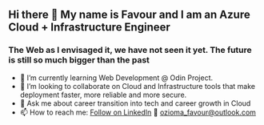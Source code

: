## Hi there 👋 My name is Favour and I am an Azure Cloud + Infrastructure Engineer
### The Web as I envisaged it, we have not seen it yet. The future is still so much bigger than the past

- 🔭 I’m currently learning Web Development @ Odin Project.
- 👯 I’m looking to collaborate on Cloud and Infrastructure tools that make deployment faster, more reliable and more secure.
- 💬 Ask me about career transition into tech and career growth in Cloud
- 📫 How to reach me:
  <a class="libutton" href="https://www.linkedin.com/comm/mynetwork/discovery-see-all?usecase=PEOPLE_FOLLOWS&followMember=favour-dilichukwu-ozioma" target="_blank">Follow on LinkedIn</a>
  :email: ozioma_favour@outlook.com
